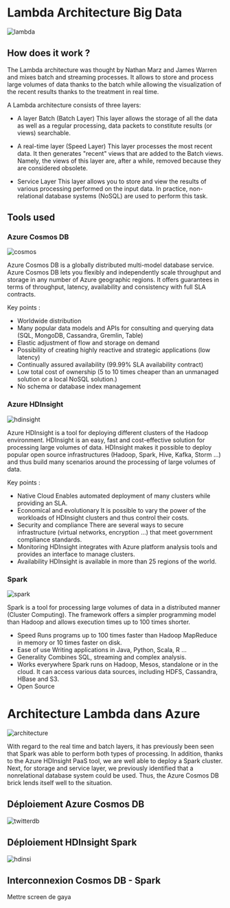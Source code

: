 # Lambda Architecture Big Data

![lambda](lambda.png)




## How does it work ?




The Lambda architecture was thought by Nathan Marz and James Warren and mixes batch and streaming processes. It allows to store and process large volumes of data thanks to the batch while allowing the visualization of the recent results thanks to the treatment in real time.

A Lambda architecture consists of three layers:

- A layer Batch (Batch Layer) This layer allows the storage of all the data as well as a regular processing, data packets to constitute results (or views) searchable.

- A real-time layer (Speed ​​Layer) This layer processes the most recent data. It then generates "recent" views that are added to the Batch views. Namely, the views of this layer are, after a while, removed because they are considered obsolete.

- Service Layer This layer allows you to store and view the results of various processing performed on the input data. In practice, non-relational database systems (NoSQL) are used to perform this task.


## Tools used

### Azure Cosmos DB

![cosmos](cosmos.jpg)

Azure Cosmos DB is a globally distributed multi-model database service. Azure Cosmos DB lets you flexibly and independently scale throughput and storage in any number of Azure geographic regions. It offers guarantees in terms of throughput, latency, availability and consistency with full SLA contracts.

Key points :
- Worldwide distribution
- Many popular data models and APIs for consulting and querying
data (SQL, MongoDB, Cassandra, Gremlin, Table)
- Elastic adjustment of flow and storage on demand
- Possibility of creating highly reactive and strategic applications (low latency)
- Continually assured availability (99.99% SLA availability contract)
- Low total cost of ownership (5 to 10 times cheaper than an unmanaged solution
or a local NoSQL solution.)
- No schema or database index management
### Azure HDInsight

![hdinsight](hdinsight.png)

Azure HDInsight is a tool for deploying different clusters of the Hadoop environment. HDInsight is an easy, fast and cost-effective solution for processing large volumes of data. HDInsight makes it possible to deploy popular open source infrastructures (Hadoop, Spark, Hive, Kafka, Storm ...) and thus build many scenarios around the processing of large volumes of data.

Key points :

- Native Cloud
Enables automated deployment of many clusters while providing an SLA.
- Economical and evolutionary
It is possible to vary the power of the workloads of HDInsight clusters and thus control their costs.
- Security and compliance
There are several ways to secure infrastructure (virtual networks, encryption ...) that meet government compliance standards.
- Monitoring
HDInsight integrates with Azure platform analysis tools and provides an interface to manage clusters.
- Availability
HDInsight is available in more than 25 regions of the world.

### Spark

![spark](spark.png)


Spark is a tool for processing large volumes of data in a distributed manner (Cluster Computing). The framework offers a simpler programming model than Hadoop and allows execution times up to 100 times shorter.

-  Speed
Runs programs up to 100 times faster than Hadoop MapReduce in memory or 10 times faster on disk.
- Ease of use
Writing applications in Java, Python, Scala, R ...
- Generality
Combines SQL, streaming and complex analysis.
- Works everywhere
Spark runs on Hadoop, Mesos, standalone or in the cloud. It can access various data sources, including HDFS, Cassandra, HBase and S3.
- Open Source

# Architecture Lambda dans Azure

![architecture](architecture.png)

With regard to the real time and batch layers, it has previously been seen that Spark was able to perform both types of processing. In addition, thanks to the Azure HDInsight PaaS tool, we are well able to deploy a Spark cluster.
Next, for storage and service layer, we previously identified that a nonrelational database system could be used. Thus, the Azure Cosmos DB brick lends itself well to the situation.

 


## Déploiement Azure Cosmos DB

![twitterdb](twitterdb.png)



## Déploiement HDInsight Spark

![hdinsi](hdinsi.png)


## Interconnexion Cosmos DB - Spark

Mettre screen de gaya 

 

 
